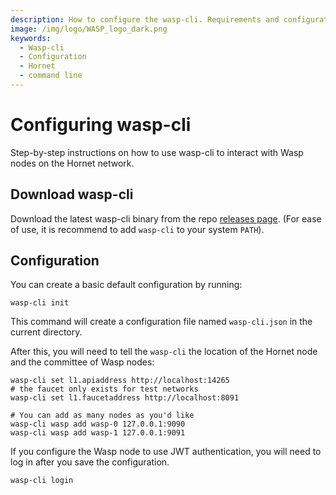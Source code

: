 ```yaml
---
description: How to configure the wasp-cli. Requirements and configuration parameters.
image: /img/logo/WASP_logo_dark.png
keywords:
  - Wasp-cli
  - Configuration
  - Hornet
  - command line
---
```


# Configuring wasp-cli

Step-by-step instructions on how to use wasp-cli to interact with Wasp nodes on the Hornet network.

## Download wasp-cli

Download the latest wasp-cli binary from the repo [releases page](https://github.com/iotaledger/wasp/releases).
(For ease of use, it is recommend to add `wasp-cli` to your system `PATH`).

## Configuration

You can create a basic default configuration by running:

```shell
wasp-cli init
```

This command will create a configuration file named `wasp-cli.json` in the current directory.

After this, you will need to tell the `wasp-cli` the location of the Hornet node and the committee of Wasp nodes:

```shell
wasp-cli set l1.apiaddress http://localhost:14265
# the faucet only exists for test networks
wasp-cli set l1.faucetaddress http://localhost:8091

# You can add as many nodes as you'd like
wasp-cli wasp add wasp-0 127.0.0.1:9090
wasp-cli wasp add wasp-1 127.0.0.1:9091
```

If you configure the Wasp node to use JWT authentication, you will need to log in
after you save the configuration.

```shell
wasp-cli login
```
